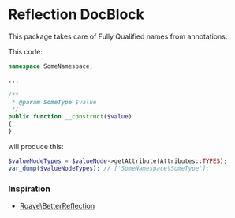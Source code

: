 # Reflection DocBlock

This package takes care of Fully Qualified names from annotations:

This code:

```php
namespace SomeNamespace;

...

/**
 * @param SomeType $value
 */
public function __construct($value)
{
}
```

will produce this:

```php
$valueNodeTypes = $valueNode->getAttribute(Attributes::TYPES);
var_dump($valueNodeTypes); // ['SomeNamespace\SomeType'];
```

### Inspiration

- [Roave\BetterReflection](https://github.com/Roave/BetterReflection/tree/master/src/TypesFinder)
